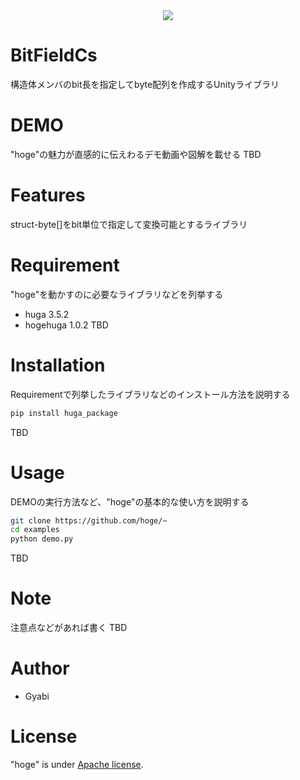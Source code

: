 <div align="center">
<img src="./Docs/icon/2.png">
</div>

# BitFieldCs

構造体メンバのbit長を指定してbyte配列を作成するUnityライブラリ 

# DEMO

"hoge"の魅力が直感的に伝えわるデモ動画や図解を載せる
TBD

# Features

struct-byte[]をbit単位で指定して変換可能とするライブラリ

# Requirement

"hoge"を動かすのに必要なライブラリなどを列挙する

* huga 3.5.2
* hogehuga 1.0.2
TBD

# Installation

Requirementで列挙したライブラリなどのインストール方法を説明する

```bash
pip install huga_package
```
TBD

# Usage

DEMOの実行方法など、"hoge"の基本的な使い方を説明する

```bash
git clone https://github.com/hoge/~
cd examples
python demo.py
```
TBD

# Note

注意点などがあれば書く
TBD

# Author

* Gyabi

# License

"hoge" is under [Apache license](http://www.apache.org/licenses/).
